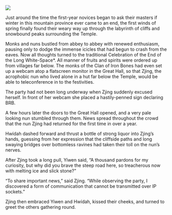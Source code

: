 ![](/pages/case-136/EdgingUp.jpg)

Just around the time the first-year novices began to ask
their masters if winter in this mountain province ever came
to an end, the first winds of spring finally found their
weary way up through the labyrinth of cliffs and snowbound
peaks surrounding the Temple.

Monks and nuns bustled from abbey to abbey with renewed
enthusiasm, pausing only to dodge the immense icicles that
had begun to crash from the eaves.  Now all thoughts turned
to the traditional Celebration of the End of the Long
White-Space*.  All manner of fruits and spirits were
ordered up from villages far below.  The monks of the
Clan of Iron Bones had even set up a webcam atop a flatscreen
monitor in the Great Hall, so that Zjing, the
acrophobic nun who lived alone in a hut far below
the Temple, would be able to teleconference in to the
festivities.

The party had not been long underway when Zjing suddenly
excused herself.  In front of her webcam she placed a
hastily-penned sign declaring BRB.

A few hours later the doors to the Great Hall opened, and a
very pale looking nun stumbled through them.  News spread
throughout the crowd that the nun Zjing had returned for
the first time in over a year.

Hwídah dashed forward and thrust a bottle of strong
liquor into Zjing’s hands, guessing from her expression that
the cliffside paths and long swaying bridges over bottomless
ravines had taken their toll on the nun’s nerves.

After Zjing took a long pull, Yíwen said, “A thousand
pardons for my curiosity, but why did you brave the steep
road here, so treacherous now with melting ice and slick
stone?”

“To share important news,” said Zjing.  “While observing the
party, I discovered a form of communication that cannot be
transmitted over IP sockets.”

Zjing then embraced Yíwen and Hwídah, kissed their cheeks,
and turned to greet the others gathering round.
